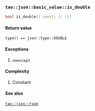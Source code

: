 ### `tao::json::basic_value::is_double`

```c++
bool is_double() const; // (1)
```

#### Return value

`type() == json::type::DOUBLE`

#### Exceptions

1. `noexcept`

#### Complexity

1. Constant

#### See also

[`tao::json::type`](../type.md)
